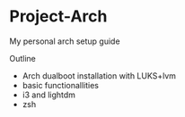 # Project-Arch
My personal arch setup guide

Outline
- Arch dualboot installation with LUKS+lvm
- basic functionallities
- i3 and lightdm
- zsh
